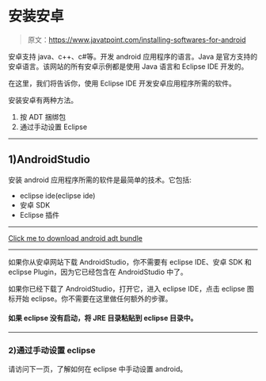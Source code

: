 # 安装安卓

> 原文：<https://www.javatpoint.com/installing-softwares-for-android>

安卓支持 java、c++、c#等。开发 android 应用程序的语言。Java 是官方支持的安卓语言。该网站的所有安卓示例都是使用 Java 语言和 Eclipse IDE 开发的。

在这里，我们将告诉你，使用 Eclipse IDE 开发安卓应用程序所需的软件。

安装安卓有两种方法。

1.  按 ADT 捆绑包
2.  通过手动设置 Eclipse

* * *

## 1)AndroidStudio

安装 android 应用程序所需的软件是最简单的技术。它包括:

*   eclipse ide(eclipse ide)
*   安卓 SDK
*   Eclipse 插件

* * *

[Click me to download android adt bundle](https://developer.android.com/sdk/index.html)

* * *

如果你从安卓网站下载 AndroidStudio，你不需要有 eclipse IDE、安卓 SDK 和 eclipse Plugin，因为它已经包含在 AndroidStudio 中了。

如果你已经下载了 AndroidStudio，打开它，进入 eclipse IDE，点击 eclipse 图标开始 eclipse。你不需要在这里做任何额外的步骤。

#### 如果 eclipse 没有启动，将 JRE 目录粘贴到 eclipse 目录中。

* * *

### 2)通过手动设置 eclipse

请访问下一页，了解如何在 eclipse 中手动设置 android。